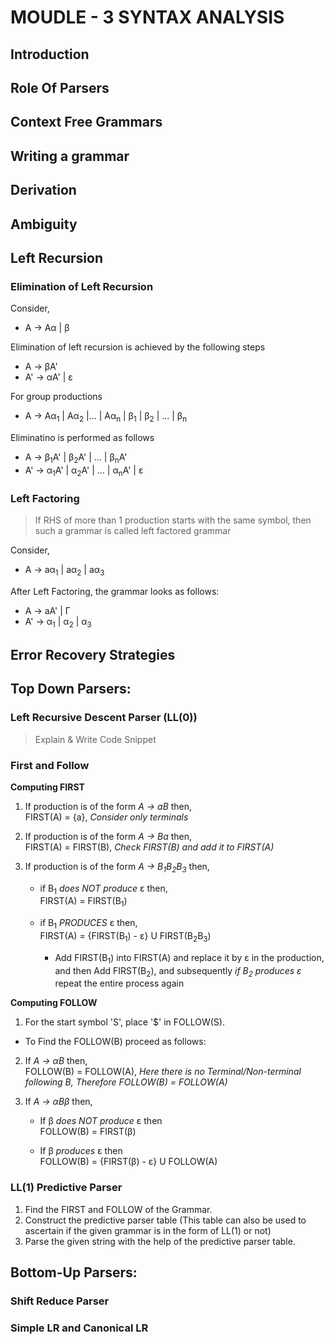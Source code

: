 # MOUDLE - 3 SYNTAX ANALYSIS

## Introduction

## Role Of Parsers

## Context Free Grammars

## Writing a grammar

## Derivation

## Ambiguity

## Left Recursion

### Elimination of Left Recursion

Consider,
*   A -> Aα | β

Elimination of left recursion is achieved by the following steps
*   A  -> βA'
*   A' -> αA' | ε

For group productions
*   A -> Aα<sub>1</sub> | Aα<sub>2</sub> |... | Aα<sub>n</sub> | β<sub>1</sub> | β<sub>2</sub> | ... | β<sub>n</sub>

Eliminatino is performed as follows
*   A  -> β<sub>1</sub>A' | β<sub>2</sub>A' | ... | β<sub>n</sub>A' 
*   A' -> α<sub>1</sub>A' | α<sub>2</sub>A' | ... | α<sub>n</sub>A' | ε

### Left Factoring

>If RHS of more than 1 production starts with the same symbol, then such a grammar is called left factored grammar

Consider,
*   A -> aα<sub>1</sub> | aα<sub>2</sub> | aα<sub>3</sub>

After Left Factoring, the grammar looks as follows:
*   A  -> aA' | Γ
*   A' -> α<sub>1</sub> | α<sub>2</sub> | α<sub>3</sub>


## Error Recovery Strategies

## Top Down Parsers:

### Left Recursive Descent Parser (LL(0))
>Explain & Write Code Snippet

### First and Follow

<b> Computing FIRST </b>

1) If production is of the form _A -> aB_ then, <br>
        FIRST(A) = {a}, _Consider only terminals_

2) If production is of the form _A -> Ba_ then, <br>
        FIRST(A) = FIRST(B), _Check FIRST(B) and add it to FIRST(A)_

3) If production is of the form _A -> B<sub>1</sub>B<sub>2</sub>B<sub>3</sub>_ then,

    *   if B<sub>1</sub> _does NOT produce_ ε then, <br>
            FIRST(A) = FIRST(B<sub>1</sub>)

    *   if B<sub>1</sub> _PRODUCES_ ε then, <br>
            FIRST(A) = {FIRST(B<sub>1</sub>) - ε} U FIRST(B<sub>2</sub>B<sub>3</sub>)<br>

        * Add FIRST(B<sub>1</sub>) into FIRST(A) and replace it by ε in the production, and then Add FIRST(B<sub>2</sub>), and subsequently _if B<sub>2</sub> produces ε_ repeat the entire process again

<b> Computing FOLLOW </b>

1) For the start symbol 'S', place '$' in FOLLOW(S).

* To Find the FOLLOW(B) proceed as follows:

2) If _A -> αB_ then, <br>
    FOLLOW(B) = FOLLOW(A), _Here there is no Terminal/Non-terminal following B, Therefore FOLLOW(B) = FOLLOW(A)_

3) If _A -> αBβ_ then, <br>
    * If β _does NOT produce_ ε then <br>
        FOLLOW(B) = FIRST(β)

    * If β _produces_ ε then <br>
        FOLLOW(B) = {FIRST(β) - ε} U FOLLOW(A)

### LL(1) Predictive Parser

1) Find the FIRST and FOLLOW of the Grammar.
2) Construct the predictive parser table (This table can also be used to ascertain if the given grammar is in the form of LL(1) or not)
3) Parse the given string with the help of the predictive parser table.

## Bottom-Up Parsers:

### Shift Reduce Parser

### Simple LR and Canonical LR